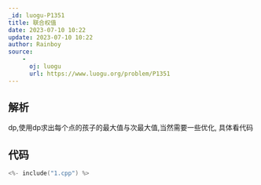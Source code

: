```yaml
---
_id: luogu-P1351
title: 联合权值
date: 2023-07-10 10:22
update: 2023-07-10 10:22
author: Rainboy
source: 
    - 
      oj: luogu
      url: https://www.luogu.org/problem/P1351
---
```


## 解析 

dp,使用dp求出每个点的孩子的最大值与次最大值,当然需要一些优化,
具体看代码

## 代码

```c
<%- include("1.cpp") %>
```
